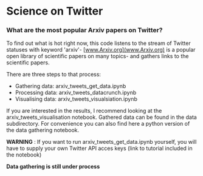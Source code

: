 # Science on Twitter
### What are the most popular Arxiv papers on Twitter? 

To find out what is hot right now, this code listens to the stream of Twitter statuses with keyword 'arxiv'- [www.Arxiv.org](www.Arxiv.org) is a popular open library of scientific papers on many topics- and gathers links to the scientific papers.

There are three steps to that process:
 - Gathering data: arxiv_tweets_get_data.ipynb
 - Processing data: arxiv_tweets_datacrunch.ipynb
 - Visualising data: arxiv_tweets_visualsiation.ipynb

If you are interested in the results, I recommend looking at the arxiv_tweets_visualisation notebook. Gathered data can be found in the data subdirectory. For convenience you can also find here a python version of the data gathering notebook.

**WARNING** : If you want to run arxiv_tweets_get_data.ipynb yourself, you will have to supply your own Twitter API acces keys (link to tutorial included in the notebook)

**Data gathering is still under process**
